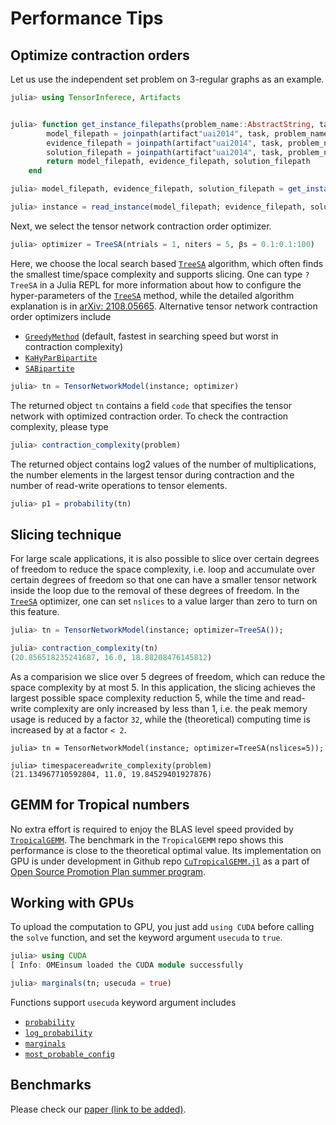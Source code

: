 # Performance Tips
## Optimize contraction orders

Let us use the independent set problem on 3-regular graphs as an example.
```julia
julia> using TensorInferece, Artifacts


julia> function get_instance_filepaths(problem_name::AbstractString, task::AbstractString)
        model_filepath = joinpath(artifact"uai2014", task, problem_name * ".uai")
        evidence_filepath = joinpath(artifact"uai2014", task, problem_name * ".uai.evid")
        solution_filepath = joinpath(artifact"uai2014", task, problem_name * ".uai." * task)
        return model_filepath, evidence_filepath, solution_filepath
    end

julia> model_filepath, evidence_filepath, solution_filepath = get_instance_filepaths("Promedus_14", "MAR")

julia> instance = read_instance(model_filepath; evidence_filepath, solution_filepath)
```

Next, we select the tensor network contraction order optimizer.
```julia
julia> optimizer = TreeSA(ntrials = 1, niters = 5, βs = 0.1:0.1:100)
```

Here, we choose the local search based [`TreeSA`](@ref) algorithm, which often finds the smallest time/space complexity and supports slicing.
One can type `?TreeSA` in a Julia REPL for more information about how to configure the hyper-parameters of the [`TreeSA`](@ref) method, 
while the detailed algorithm explanation is in [arXiv: 2108.05665](https://arxiv.org/abs/2108.05665).
Alternative tensor network contraction order optimizers include
* [`GreedyMethod`](@ref) (default, fastest in searching speed but worst in contraction complexity)
* [`KaHyParBipartite`](@ref)
* [`SABipartite`](@ref)

```julia
julia> tn = TensorNetworkModel(instance; optimizer)
```
The returned object `tn` contains a field `code` that specifies the tensor network with optimized contraction order. To check the contraction complexity, please type
```julia
julia> contraction_complexity(problem)
```

The returned object contains log2 values of the number of multiplications, the number elements in the largest tensor during contraction and the number of read-write operations to tensor elements.

```julia
julia> p1 = probability(tn)
```

## Slicing technique

For large scale applications, it is also possible to slice over certain degrees of freedom to reduce the space complexity, i.e.
loop and accumulate over certain degrees of freedom so that one can have a smaller tensor network inside the loop due to the removal of these degrees of freedom.
In the [`TreeSA`](@ref) optimizer, one can set `nslices` to a value larger than zero to turn on this feature.

```julia
julia> tn = TensorNetworkModel(instance; optimizer=TreeSA());

julia> contraction_complexity(tn)
(20.856518235241687, 16.0, 18.88208476145812)
```

As a comparision we slice over 5 degrees of freedom, which can reduce the space complexity by at most 5.
In this application, the slicing achieves the largest possible space complexity reduction 5, while the time and read-write complexity are only increased by less than 1,
i.e. the peak memory usage is reduced by a factor ``32``, while the (theoretical) computing time is increased by at a factor ``< 2``.
```
julia> tn = TensorNetworkModel(instance; optimizer=TreeSA(nslices=5));

julia> timespacereadwrite_complexity(problem)
(21.134967710592804, 11.0, 19.84529401927876)
```

## GEMM for Tropical numbers
No extra effort is required to enjoy the BLAS level speed provided by [`TropicalGEMM`](https://github.com/TensorBFS/TropicalGEMM.jl).
The benchmark in the `TropicalGEMM` repo shows this performance is close to the theoretical optimal value.
Its implementation on GPU is under development in Github repo [`CuTropicalGEMM.jl`](https://github.com/ArrogantGao/CuTropicalGEMM.jl) as a part of [Open Source Promotion Plan summer program](https://summer-ospp.ac.cn/).

## Working with GPUs
To upload the computation to GPU, you just add `using CUDA` before calling the `solve` function, and set the keyword argument `usecuda` to `true`.
```julia
julia> using CUDA
[ Info: OMEinsum loaded the CUDA module successfully

julia> marginals(tn; usecuda = true)
```

Functions support `usecuda` keyword argument includes
* [`probability`](@ref)
* [`log_probability`](@ref)
* [`marginals`](@ref)
* [`most_probable_config`](@ref)

## Benchmarks
Please check our [paper (link to be added)]().
